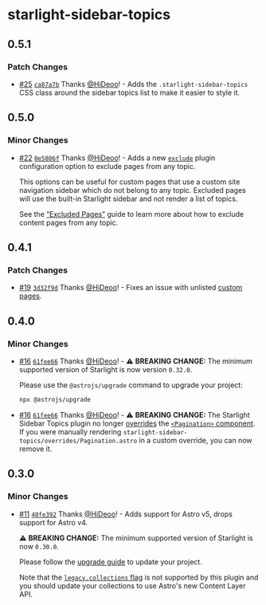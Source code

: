 # starlight-sidebar-topics

## 0.5.1

### Patch Changes

- [#25](https://github.com/HiDeoo/starlight-sidebar-topics/pull/25) [`ca87a7b`](https://github.com/HiDeoo/starlight-sidebar-topics/commit/ca87a7b7b1f945d7b1aeab07576a2cbfb3040156) Thanks [@HiDeoo](https://github.com/HiDeoo)! - Adds the `.starlight-sidebar-topics` CSS class around the sidebar topics list to make it easier to style it.

## 0.5.0

### Minor Changes

- [#22](https://github.com/HiDeoo/starlight-sidebar-topics/pull/22) [`0e5806f`](https://github.com/HiDeoo/starlight-sidebar-topics/commit/0e5806fa351ff98ea927fe3c5b245dd28852a3a0) Thanks [@HiDeoo](https://github.com/HiDeoo)! - Adds a new [`exclude`](https://starlight-sidebar-topics.netlify.app/docs/configuration#exclude) plugin configuration option to exclude pages from any topic.

  This options can be useful for custom pages that use a custom site navigation sidebar which do not belong to any topic. Excluded pages will use the built-in Starlight sidebar and not render a list of topics.

  See the [“Excluded Pages”](https://starlight-sidebar-topics.netlify.app/docs/guides/excluded-pages) guide to learn more about how to exclude content pages from any topic.

## 0.4.1

### Patch Changes

- [#19](https://github.com/HiDeoo/starlight-sidebar-topics/pull/19) [`3d32f9d`](https://github.com/HiDeoo/starlight-sidebar-topics/commit/3d32f9de841968adc6fcaeefa468db2d01dd975e) Thanks [@HiDeoo](https://github.com/HiDeoo)! - Fixes an issue with unlisted [custom pages](https://starlight.astro.build/guides/pages/#custom-pages).

## 0.4.0

### Minor Changes

- [#16](https://github.com/HiDeoo/starlight-sidebar-topics/pull/16) [`61fee66`](https://github.com/HiDeoo/starlight-sidebar-topics/commit/61fee660dfafff898e5f993ac3b9fe490f88c5cd) Thanks [@HiDeoo](https://github.com/HiDeoo)! - ⚠️ **BREAKING CHANGE:** The minimum supported version of Starlight is now version `0.32.0`.

  Please use the `@astrojs/upgrade` command to upgrade your project:

  ```sh
  npx @astrojs/upgrade
  ```

- [#16](https://github.com/HiDeoo/starlight-sidebar-topics/pull/16) [`61fee66`](https://github.com/HiDeoo/starlight-sidebar-topics/commit/61fee660dfafff898e5f993ac3b9fe490f88c5cd) Thanks [@HiDeoo](https://github.com/HiDeoo)! - ⚠️ **BREAKING CHANGE:** The Starlight Sidebar Topics plugin no longer [overrides](https://starlight.astro.build/guides/overriding-components/) the [`<Pagination>` component](https://starlight.astro.build/reference/overrides/#pagination). If you were manually rendering `starlight-sidebar-topics/overrides/Pagination.astro` in a custom override, you can now remove it.

## 0.3.0

### Minor Changes

- [#11](https://github.com/HiDeoo/starlight-sidebar-topics/pull/11) [`40fe392`](https://github.com/HiDeoo/starlight-sidebar-topics/commit/40fe39223ec15b8bd8631fba899d3a349281598e) Thanks [@HiDeoo](https://github.com/HiDeoo)! - Adds support for Astro v5, drops support for Astro v4.

  ⚠️ **BREAKING CHANGE:** The minimum supported version of Starlight is now `0.30.0`.

  Please follow the [upgrade guide](https://github.com/withastro/starlight/releases/tag/%40astrojs/starlight%400.30.0) to update your project.

  Note that the [`legacy.collections` flag](https://docs.astro.build/en/reference/legacy-flags/#collections) is not supported by this plugin and you should update your collections to use Astro's new Content Layer API.
